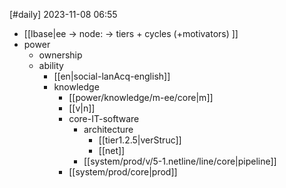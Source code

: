 [#daily]
2023-11-08
06:55

- [[lbase|ee -> node: -> tiers + cycles (+motivators) ]]
- power
	- ownership
	- ability
		- [[en|social-lanAcq-english]]
		- knowledge
			- [[power/knowledge/m-ee/core|m]]
			- [[v|n]]
			- core-IT-software
				- architecture
					- [[tier1.2.5|verStruc]]
					- [[net]]
				- [[system/prod/v/5-1.netline/line/core|pipeline]]
			- [[system/prod/core|prod]]
